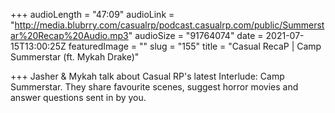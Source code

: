 +++
audioLength = "47:09"
audioLink = "http://media.blubrry.com/casualrp/podcast.casualrp.com/public/Summerstar%20Recap%20Audio.mp3"
audioSize = "91764074"
date = 2021-07-15T13:00:25Z
featuredImage = ""
slug = "155"
title = "Casual RecaP | Camp Summerstar (ft. Mykah Drake)"

+++
Jasher & Mykah talk about Casual RP's latest Interlude: Camp Summerstar. They share favourite scenes, suggest horror movies and answer questions sent in by you.